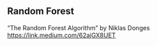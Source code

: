 <h2>Random Forest </h2>

“The Random Forest Algorithm” by Niklas Donges https://link.medium.com/62ajGX8UET
